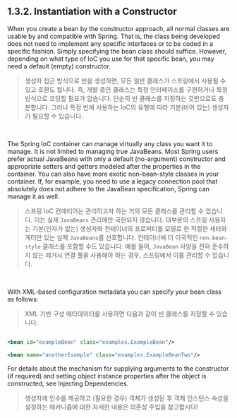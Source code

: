 ## 1.3.2. Instantiation with a Constructor

When you create a bean by the constructor approach, all normal classes are usable by and compatible with Spring. That
is, the class being developed does not need to implement any specific interfaces or to be coded in a specific fashion.
Simply specifying the bean class should suffice. However, depending on what type of IoC you use for that specific bean,
you may need a default (empty) constructor.

> 생성자 접근 방식으로 빈을 생성하면, 모든 일반 클래스가 스프링에서 사용될 수 있고 호환도 됩니다. 즉, 개발 중인 클래스는 특정 인터페이스를 구현하거나 특정 방식으로 코딩할 필요가 없습니다. 단순히 빈 클래스를
> 지정하는 것만으로도 충분합니다. 그러나 특정 빈에 사용하는 IoC의 유형에 따라 기본(비어 있는) 생성자가 필요할 수 있습니다.

<br>

The Spring IoC container can manage virtually any class you want it to manage. It is not limited to managing true
JavaBeans. Most Spring users prefer actual JavaBeans with only a default (no-argument) constructor and appropriate
setters and getters modeled after the properties in the container. You can also have more exotic non-bean-style classes
in your container. If, for example, you need to use a legacy connection pool that absolutely does not adhere to the
JavaBean specification, Spring can manage it as well.

> 스프링 IoC 컨에티어는 관리하고자 하는 거의 모든 클래스를 관리할 수 있습니다. 이는 실제 `JavaBeans` 관리에만 국한되지 않습니다. 대부분의 스프링 사용자는 기본(인자가 없는) 생성자와 컨테이너의
> 프로퍼티를 모델로 한 적절한 세터와 게터만 있는 실제 `JavaBeans`를 선호합니다. 컨테이너에 더 이국적인 `non-bean-style` 클래스를 포함할 수도 있습니다. 예를 들어, `JavaBean`
> 사양을 전혀 준수하지 않는 레거시 연결 풀을 사용해야 하는 경우, 스프링에서 이를 관리할 수 있습니다.

<br>

With XML-based configuration metadata you can specify your bean class as follows:

> XML 기반 구성 메타데이터를 사용하면 다음과 같이 빈 클래스를 지정할 수 있습니다.

```xml

<bean id="exampleBean" class="examples.ExampleBean"/>

<bean name="anotherExample" class="examples.ExampleBeanTwo"/>
```

For details about the mechanism for supplying arguments to the constructor (if required) and setting object instance
properties after the object is constructed, see Injecting Dependencies.

> 생성자에 인수를 제공하고 (필요한 경우) 객체가 생성된 후 객체 인스턴스 속성을 설정하는 매커니즘에 대한 자세한 내용은 의존성 주입을 참고합시다!